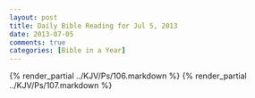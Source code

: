 ```yaml
---
layout: post
title: Daily Bible Reading for Jul 5, 2013
date: 2013-07-05
comments: true
categories: [Bible in a Year]
---
```

{% render_partial ../KJV/Ps/106.markdown %}
{% render_partial ../KJV/Ps/107.markdown %}
